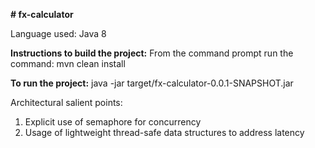****# fx-calculator****



Language used: Java 8

**Instructions to build the project:**
From the command prompt run the command: mvn clean install

**To run the project:**
java -jar target/fx-calculator-0.0.1-SNAPSHOT.jar

Architectural salient points:
1) Explicit use of semaphore for concurrency
2) Usage of lightweight thread-safe data structures to address latency 
